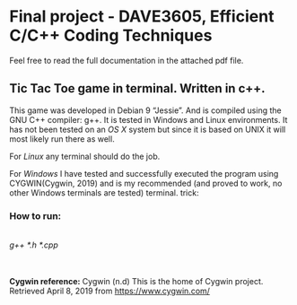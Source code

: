 <h1>Final project - DAVE3605, Efficient C/C++ Coding Techniques </h1>
Feel free to read the full documentation in the attached pdf file.




<h2>Tic Tac Toe game in terminal. Written in c++.</h2>

This game was developed in Debian 9 “Jessie”. And is compiled using the GNU C++ compiler:
g++. It is tested in Windows and Linux environments. It has not been tested on an <i>OS X</i> system but since it is based on UNIX it will most likely run there as well.

For <i>Linux</i> any terminal should do the job.

For <i>Windows</i> I have tested and successfully executed the program using CYGWIN(Cygwin,
2019) and is my recommended (and proved to work, no other Windows terminals are tested)
terminal.
trick:


<h3>How to run:</h3>
 <br>
<i>g++ *.h *.cpp</i>

<br> <br>
<b>Cygwin reference:</b>
Cygwin (n.d) This is the home of Cygwin project. Retrieved April 8, 2019 from
https://www.cygwin.com/
